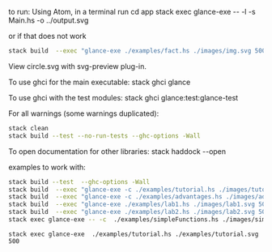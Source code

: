 to run:
Using Atom, in a terminal run
cd app
stack exec glance-exe -- -l -s Main.hs -o ../output.svg

or if that does not work
<!-- stack build  --exec "glance-exe -o output.svg -w 500" -->
```bash
stack build  --exec "glance-exe ./examples/fact.hs ./images/img.svg 500"
```

View circle.svg with svg-preview plug-in.

To use ghci for the main executable:
stack ghci glance

To use ghci with the test modules:
stack ghci glance:test:glance-test

For all warnings (some warnings duplicated):

```bash
stack clean
stack build --test --no-run-tests --ghc-options -Wall
```

To open documentation for other libraries:
stack haddock --open <package-name>

examples to work with:

```bash
stack build --test  --ghc-options -Wall
stack build  --exec "glance-exe -c ./examples/tutorial.hs ./images/tutorial.svg 500"
stack build  --exec "glance-exe -c ./examples/advantages.hs ./images/advantages.svg 500"
stack build  --exec "glance-exe ./examples/lab1.hs ./images/lab1.svg 500"
stack build  --exec "glance-exe ./examples/lab2.hs ./images/lab2.svg 500"
stack exec glance-exe -- -c  ./examples/simpleFunctions.hs ./images/simpleFunctions.svg 500
```

```stack exec example
stack exec glance-exe  ./examples/tutorial.hs ./examples/tutorial.svg 500
```
